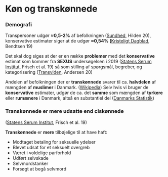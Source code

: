 # Køn og transkønnede

### Demografi

Transpersoner udgør **≈0,5-2%** af befolkningen ([Sundhed](https://www.sundhed.dk/borger/patienthaandbogen/sundhedsoplysning/lgbt/transkoennethed--koensinkongruens/), Hilden 20), konservative estimater siger at de udgør **≈0,54% (**[Kristeligt Dagblad](https://www.kristeligt-dagblad.dk/danmark/ganske-faa-ser-sig-selv-som-transkoennede), Bendtsen 19)

Det skal dog siges at der er en række **problemer** med det **konservative** estimat som kommer fra **SEXUS** undersøgelsen i 2019 ([Statens Serum Institut](https://files.projektsexus.dk/2019-10-26\_SEXUS-rapport\_2017-2018.pdf), Frisch et al. 19) så som stilling af spørgsmål, begreber, og kategorisering ([Transviden](http://www.transviden.dk/notat-om-transkoennede-i-sexus/), Andersen 20)

Andelen af befolkningen der er **transkønnede** svarer til ca. **halvdelen** af mængden af **muslimer** i Danmark. ([Wikipedia](https://da.wikipedia.org/wiki/Danmarks\_demografi#Religion)) Selv hvis vi bruger de **konservative** estimater, udgør de ca. det **samme** som mængden af **tyrkere** eller **rumænere** i Danmark, altså en substantiel del ([Danmarks Statistik](https://www.statistikbanken.dk/BEF5))

### Transkønnede er mere udsatte end ciskønnede

([Statens Serum Institut](https://files.projektsexus.dk/2019-10-26\_SEXUS-rapport\_2017-2018.pdf), Frisch et al. 19)

**Transkønnede** er **mere** tilbøjelige til at have haft:

* Modtaget betaling for seksuelle ydelser
* Blevet udsat for et seksuelt overgreb
* Været i voldelige parforhold
* Udført selvskade
* Selvmordstanker
* Forsøgt at begå selvmord
